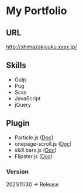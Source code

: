 # My Portfolio

## URL
<http://shimazakiyuku.xxxx.jp/>

## Skills
* Gulp
* Pug
* Scss
* JavaScript
* jQuery

## Plugin
* Particle.js ([Doc](https://github.com/VincentGarreau/particles.js/))
* onepage-scroll.js ([Doc](https://github.com/peachananr/onepage-scroll))
* skill.bars.js ([Doc](https://github.com/umarwebdeveloper/jquery-css-skills-bar))
* Flipster.js ([Doc](https://github.com/drien/jquery-flipster))

### Version
2021/11/30 → Release
